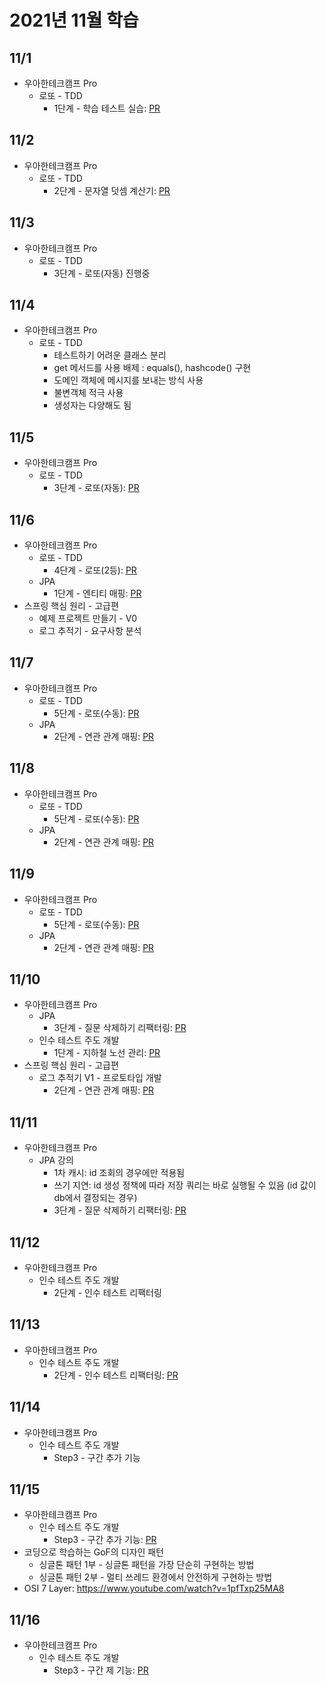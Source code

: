 # 2021년 11월 학습

## 11/1

- 우아한테크캠프 Pro
  - 로또 - TDD
    - 1단계 - 학습 테스트 실습: [PR](https://github.com/next-step/java-lotto-pro/pull/17)

## 11/2

- 우아한테크캠프 Pro
  - 로또 - TDD
    - 2단계 - 문자열 덧셈 계산기: [PR](https://github.com/next-step/java-lotto-pro/pull/71)

## 11/3

- 우아한테크캠프 Pro
  - 로또 - TDD
    - 3단계 - 로또(자동) 진행중

## 11/4

- 우아한테크캠프 Pro
  - 로또 - TDD
    - 테스트하기 어려운 클래스 분리
    - get 메서드를 사용 배제 : equals(), hashcode() 구현
    - 도메인 객체에 메시지를 보내는 방식 사용
    - 불변객체 적극 사용
    - 생성자는 다양해도 됨

## 11/5

- 우아한테크캠프 Pro
  - 로또 - TDD
    - 3단계 - 로또(자동): [PR](https://github.com/next-step/java-lotto-pro/pull/147)

## 11/6

- 우아한테크캠프 Pro
  - 로또 - TDD
    - 4단계 - 로또(2등): [PR](https://github.com/next-step/java-lotto-pro/pull/172)
  - JPA
    - 1단계 - 엔티티 매핑: [PR](https://github.com/next-step/jwp-qna/pull/202)
- 스프링 핵심 원리 - 고급편
  - 예제 프로젝트 만들기 - V0
  - 로그 추적기 - 요구사항 분석

## 11/7

- 우아한테크캠프 Pro
  - 로또 - TDD
    - 5단계 - 로또(수동): [PR](https://github.com/next-step/java-lotto-pro/pull/212)
  - JPA
    - 2단계 - 연관 관계 매핑: [PR](https://github.com/next-step/jwp-qna/pull/204)

## 11/8

- 우아한테크캠프 Pro
  - 로또 - TDD
    - 5단계 - 로또(수동): [PR](https://github.com/next-step/java-lotto-pro/pull/212)
  - JPA
    - 2단계 - 연관 관계 매핑: [PR](https://github.com/next-step/jwp-qna/pull/204)

## 11/9

- 우아한테크캠프 Pro
  - 로또 - TDD
    - 5단계 - 로또(수동): [PR](https://github.com/next-step/java-lotto-pro/pull/212)
  - JPA
    - 2단계 - 연관 관계 매핑: [PR](https://github.com/next-step/jwp-qna/pull/204)

## 11/10

- 우아한테크캠프 Pro
  - JPA
    - 3단계 - 질문 삭제하기 리팩터링: [PR](https://github.com/next-step/jwp-qna/pull/236)
  - 인수 테스트 주도 개발
    - 1단계 - 지하철 노선 관리: [PR](https://github.com/next-step/atdd-subway-admin/pull/359)
- 스프링 핵심 원리 - 고급편
  - 로그 추적기 V1 - 프로토타입 개발
    - 2단계 - 연관 관계 매핑: [PR](https://github.com/next-step/jwp-qna/pull/204)

## 11/11

- 우아한테크캠프 Pro
  - JPA 강의
    - 1차 캐시: id 조회의 경우에만 적용됨
    - 쓰기 지연: id 생성 정책에 따라 저장 쿼리는 바로 실행될 수 있음 (id 값이 db에서 결정되는 경우)
    - 3단계 - 질문 삭제하기 리팩터링: [PR](https://github.com/next-step/jwp-qna/pull/236)

## 11/12

- 우아한테크캠프 Pro
  - 인수 테스트 주도 개발
    - 2단계 - 인수 테스트 리팩터링

## 11/13

- 우아한테크캠프 Pro
  - 인수 테스트 주도 개발
    - 2단계 - 인수 테스트 리팩터링: [PR](https://github.com/next-step/atdd-subway-admin/pull/365)

## 11/14

- 우아한테크캠프 Pro
  - 인수 테스트 주도 개발
    - Step3 - 구간 추가 기능

## 11/15

- 우아한테크캠프 Pro
  - 인수 테스트 주도 개발
    - Step3 - 구간 추가 기능: [PR](https://github.com/next-step/atdd-subway-admin/pull/373)
- 코딩으로 학습하는 GoF의 디자인 패턴
  - 싱글톤 패턴 1부 - 싱글톤 패턴을 가장 단순히 구현하는 방법
  - 싱글톤 패턴 2부 - 멀티 쓰레드 환경에서 안전하게 구현하는 방법
- OSI 7 Layer: <https://www.youtube.com/watch?v=1pfTxp25MA8>

## 11/16

- 우아한테크캠프 Pro
  - 인수 테스트 주도 개발
    - Step3 - 구간 제 기능: [PR](https://github.com/next-step/atdd-subway-admin/pull/385)

